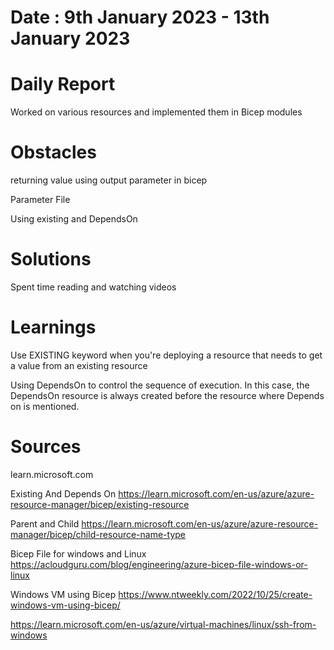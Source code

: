 # Date : 9th January 2023 - 13th January 2023

# Daily Report
Worked on various resources and implemented them in Bicep modules

# Obstacles

returning value using output parameter in bicep

Parameter File

Using existing and DependsOn


# Solutions

Spent time reading and watching videos


# Learnings

Use EXISTING keyword when you're deploying a resource that needs to get a value from an existing resource

Using DependsOn to control the sequence of execution. In this case, the DependsOn resource is always created before the resource where Depends on is mentioned.



# Sources

learn.microsoft.com

Existing And Depends On
https://learn.microsoft.com/en-us/azure/azure-resource-manager/bicep/existing-resource

Parent and Child
https://learn.microsoft.com/en-us/azure/azure-resource-manager/bicep/child-resource-name-type

Bicep File for windows and Linux
https://acloudguru.com/blog/engineering/azure-bicep-file-windows-or-linux

Windows VM using Bicep
https://www.ntweekly.com/2022/10/25/create-windows-vm-using-bicep/

https://learn.microsoft.com/en-us/azure/virtual-machines/linux/ssh-from-windows